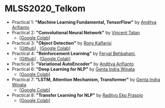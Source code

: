 # MLSS2020_Telkom

* Practical 1: **"Machine Learning Fundamental, TensorFlow"** by [Anditya Arifianto](https://www.linkedin.com/in/andityaarifianto/)
* Practical 2: **"Convolutional Neural Network"** by [Vincent Tatan](https://www.linkedin.com/in/vincenttatan/)
  * [[Google Colab](https://colab.research.google.com/drive/1OFWBxvT9cnyJpcTcGCPEqYIq_u0Yt90b?usp=sharing)]
* Practical 3: **"Object Detection"** by [Rony Kalfarisi](https://www.linkedin.com/in/rony-kalfarisi-117861112/)
  * [[Github](https://github.com/ronygustam/MLSS-INDONESIA-2020)] , [[Google Colab](https://colab.research.google.com/github/ronygustam/MLSS-INDONESIA-2020/blob/master/MLSS_practical_session_object_detection_tf2.ipynb)]
* Practical 4: **"Reinforcement Learning"** by [Feryal Behbahani](https://uk.linkedin.com/in/feryal-behbahani), 
  * [[Github](https://github.com/Feryal/rl_mlss_2020https://feryal.github.io/)] , [[Google Colab](https://colab.research.google.com/github/feryal/rl_mlss_2020/blob/master/RL_Tutorial_MLSS_2020.ipynb)]
* Practical 5: **"Variational AutoEncoder"** by [Anditya Arifianto](https://www.linkedin.com/in/andityaarifianto/)
* Practical 6: **"Deep Learning for NLP"** by [Genta Indra Winata](https://gentawinata.com/)
  * [[Google Colab](https://colab.research.google.com/drive/1tMQ4b_hf7YJ5qVumDoK_0T3BqKW7SzXE?usp=sharing)]
* Practical 7: **"LSTM, Attention Mechanism, Transformer"** by [Genta Indra Winata](https://gentawinata.com/)
  * [[Google Colab](https://colab.research.google.com/drive/1tMQ4b_hf7YJ5qVumDoK_0T3BqKW7SzXE?usp=sharing)]
* Practical 8: **"Transfer Learning for NLP"** by [Radityo Eko Prasojo](https://www.linkedin.com/in/radityo-eko-prasojo-ridho-82586728/)
  * [[Google Colab](https://colab.research.google.com/drive/1Csgd2k41jdH2uVoGUxJ04krrlqUxfrH1?usp=sharing)]



